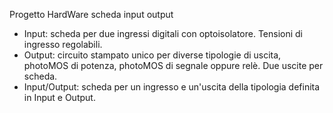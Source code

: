 Progetto HardWare scheda input output

- Input: scheda per due ingressi digitali con optoisolatore. Tensioni di ingresso regolabili.
- Output: circuito stampato unico per diverse tipologie di uscita, photoMOS di potenza, photoMOS di segnale oppure relè. Due uscite per scheda.
- Input/Output: scheda per un ingresso e un'uscita della tipologia definita in Input e Output.
